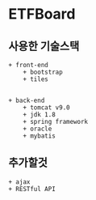 # ETFBoard

## 사용한 기술스택
	+ front-end
		+ bootstrap
		+ tiles


	+ back-end
		+ tomcat v9.0
		+ jdk 1.8
		+ spring framework
		+ oracle
		+ mybatis


## 추가할것
	+ ajax
	+ RESTful API